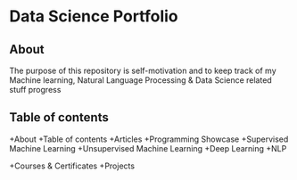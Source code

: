 # Data Science Portfolio
## About
The purpose of this repository is self-motivation and to keep track of my Machine learning, Natural Language Processing & Data Science related stuff progress

## Table of contents

+About
+Table of contents
+Articles
+Programming Showcase
 +Supervised Machine Learning
 +Unsupervised Machine Learning
 +Deep Learning
 +NLP
 
+Courses & Certificates
+Projects
